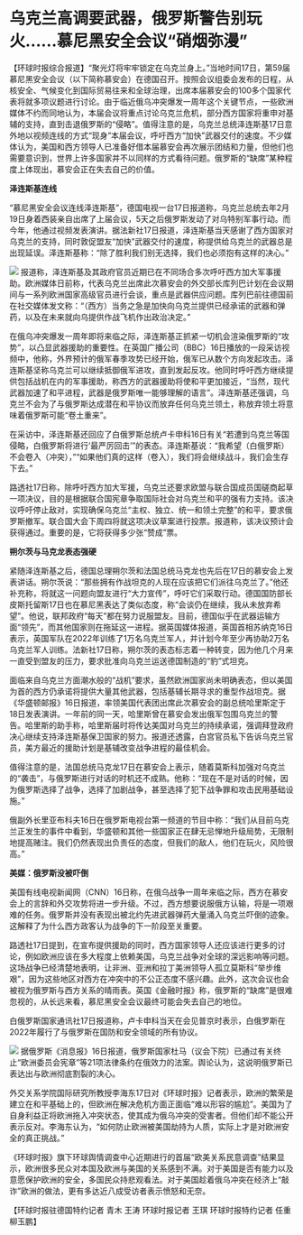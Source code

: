 # 乌克兰高调要武器，俄罗斯警告别玩火……慕尼黑安全会议“硝烟弥漫”

【环球时报综合报道】“聚光灯将牢牢锁定在乌克兰身上。”当地时间17日，第59届慕尼黑安全会议（以下简称慕安会）在德国召开。按照会议组委会发布的日程，从核安全、气候变化到国际贸易往来和全球治理，出席本届慕安会的100多个国家代表将就多项议题进行讨论。由于临近俄乌冲突爆发一周年这个关键节点，一些欧洲媒体不约而同地认为，本届会议将重点讨论乌克兰危机，部分西方国家将重申对基辅的支持，直到击退俄罗斯的“侵略”。值得注意的是，乌克兰总统泽连斯基17日意外地以视频连线的方式“现身”本届会议，呼吁西方“加快”武器交付的速度。不少媒体认为，美国和西方领导人已准备好借本届慕安会再次展示团结和力量，但他们也需要意识到，世界上许多国家并不以同样的方式看待问题。俄罗斯的“缺席”某种程度上体现出，慕安会正在失去自己的价值。

**泽连斯基连线**

“慕尼黑安全会议连线泽连斯基”，德国电视一台17日报道称，乌克兰总统去年2月19日身着西装亲自出席了上届会议，5天之后俄罗斯发动了对乌特别军事行动。而今年，他通过视频发表演讲。据法新社17日报道，泽连斯基当天感谢了西方国家对乌克兰的支持，同时敦促盟友“加快”武器交付的速度，称提供给乌克兰的武器总是出现延误。泽连斯基称：“除了胜利我们别无选择，我们也必须抱有这样的决心。”

![](https://inews.gtimg.com/newsapp_bt/0/15672029933/1000)
报道称，泽连斯基及其政府官员近期已在不同场合多次呼吁西方加大军事援助。欧洲媒体日前称，代表乌克兰出席此次慕安会的外交部长库列巴计划在会议期间与一系列欧洲国家高级官员进行会谈，重点是武器供应问题。库列巴前往德国前在社交媒体发文称：“（西方）当务之急是加快向乌克兰提供已经承诺的武器和弹药，以及在未来就向乌提供作战飞机作出政治决定。”

在俄乌冲突爆发一周年即将来临之际，泽连斯基正抓紧一切机会渲染俄罗斯的“攻势”，以凸显武器援助的重要性。在英国广播公司（BBC）16日播放的一段采访视频中，他称，外界预计的俄军春季攻势已经开始，俄军已从数个方向发起攻击。泽连斯基坚称乌克兰可以继续抵御俄军进攻，直到发起反攻。他同时呼吁西方继续提供包括战机在内的军事援助，称西方的武器援助将使和平更加接近，“当然，现代武器加速了和平进程，武器是俄罗斯唯一能够理解的语言”。泽连斯基还强调，乌克兰不会为了与俄罗斯达成潜在和平协议而放弃任何乌克兰领土，称放弃领土将意味着俄罗斯可能“卷土重来”。

在采访中，泽连斯基还回应了白俄罗斯总统卢卡申科16日有关“若遭到乌克兰等国侵略，白俄罗斯将进行‘最严厉回击’”的表态。泽连斯基说：“我希望（白俄罗斯）不会卷入（冲突），”“如果他们真的这样（卷入），我们将会继续战斗，我们会生存下去。”

路透社17日称，除呼吁西方加大军援，乌克兰还要求欧盟与联合国成员国磋商起草一项决议，目的是根据联合国宪章争取国际社会对乌克兰和平的强有力支持。该决议呼吁停止敌对，实现确保乌克兰“主权、独立、统一和领土完整”的和平，要求俄罗斯撤军。联合国大会下周四将就这项决议草案进行投票。报道称，该决议预计会获得通过。重要的是，它将获得多少张“赞成”票。

**朔尔茨与马克龙表态强硬**

紧随泽连斯基之后，德国总理朔尔茨和法国总统马克龙也先后在17日的慕安会上发表讲话。朔尔茨说：“那些拥有作战坦克的人现在应该把它们派往乌克兰了。”他还补充称，将就这一问题向盟友进行“大力宣传”，呼吁它们采取行动。德国国防部长皮斯托留斯17日也在慕尼黑表达了类似态度，称“会谈仍在继续，我从未放弃希望”。他说，联邦政府“每天”都在努力说服盟友。目前，德国似乎在武器运输方面“领先”，而其他国家则在拖延这一进程。据英国媒体报道，英国首相苏纳克16日表示，英国军队在2022年训练了1万名乌克兰军人，并计划今年至少再协助2万名乌克兰军人训练。法新社17日称，朔尔茨的表态标志着一种转变，因为他几个月来一直受到盟友的压力，要求批准向乌克兰运送德国制造的“豹”式坦克。

面临来自乌克兰方面潮水般的“战机”要求，虽然欧洲国家尚未明确表态，但以美国为首的西方仍承诺将提供大量其他武器，包括基辅长期寻求的重型作战坦克。据《华盛顿邮报》16日报道，率领美国代表团出席此次慕安会的副总统哈里斯定于18日发表演讲。一年前的同一天，哈里斯曾在慕安会发出俄军包围乌克兰的警告。哈里斯的助手称，哈里斯届时将传达美国对乌克兰的持续承诺，强调拜登政府决心继续支持泽连斯基保卫国家的努力。报道还透露，白宫官员私下告诉乌克兰官员，美方最近的援助计划是基辅改变战争进程的最佳机会。

值得注意的是，法国总统马克龙17日在慕安会上表示，随着莫斯科加强对乌克兰的“袭击”，与俄罗斯进行对话的时机还不成熟。他称：“现在不是对话的时候，因为俄罗斯选择了战争，选择了加剧战争，甚至选择了犯下战争罪和攻击民用基础设施。”

俄副外长里亚布科夫16日在俄罗斯电视台第一频道的节目中称：“我们从目前乌克兰正发生的事件中看到，华盛顿和其他一些国家正在肆无忌惮地升级局势，无限制地提高赌注。我们仍然表现出负责任的态度，但我们的敌人，他们在玩火，风险很高。”

**美媒：俄罗斯没被吓倒**

美国有线电视新闻网（CNN）16日称，在俄乌战争一周年来临之际，西方在慕安会上的言辞和外交攻势将进一步升级。不过，西方想要说服俄方认输，将是一项艰难的任务。俄罗斯并没有表现出被北约先进武器弹药大量涌入乌克兰吓倒的迹象。这解释了为什么西方政客认为战争的下一阶段至关重要。

路透社17日提到，在宣布提供援助的同时，西方国家领导人还应该进行更多的讨论，例如欧洲应该在多大程度上依赖美国，乌克兰战争对全球的深远影响等问题。这场战争已经清楚地表明，让非洲、亚洲和拉丁美洲领导人孤立莫斯科“举步维艰”，因为这些地区对西方在冲突中的不公正态度不感兴趣。此外，这次会议也会被视为俄罗斯与西方关系的晴雨表。英国《金融时报》称，俄罗斯的“缺席”是很难忽视的，从长远来看，慕尼黑安全会议最终可能会失去自己的地位。

白俄罗斯国家通讯社17日报道称，卢卡申科当天在会见普京时表示，白俄罗斯在2022年履行了与俄罗斯在国防和安全领域的所有协议。

![](https://inews.gtimg.com/newsapp_bt/0/15672029973/1000)
据俄罗斯《消息报》16日报道，俄罗斯国家杜马（议会下院）已通过有关终止“欧洲委员会宪章”等21项法律条约在俄效力的法案。舆论认为，这说明俄罗斯已表达出与欧洲彻底割裂的决心。

外交关系学院国际研究所教授李海东17日对《环球时报》记者表示，欧洲的繁荣是建立在和平基础上的，但欧洲在解决危机方面正面临“难以形容的尴尬”。美国为了自身利益正将欧洲拖入冲突状态，使其成为俄乌冲突的受害者。但他们却不能公开表示反对。李海东认为，“如何防止欧洲被美国劫持为人质，实际上才是对欧洲安全的真正挑战。”

《环球时报》旗下环球舆情调查中心近期进行的首届“欧美关系民意调查”结果显示，欧洲很多民众对本国及欧洲与美国的关系感到不满。对于美国是否有能力以及意愿保护欧洲的安全，多国民众持悲观看法。对于美国趁着俄乌冲突在经济上“敲诈”欧洲的做法，更有多达近八成受访者表示愤怒和无奈。

【环球时报驻德国特约记者 青木 王涛 环球时报记者 王琪 环球时报特约记者 任重 柳玉鹏】

